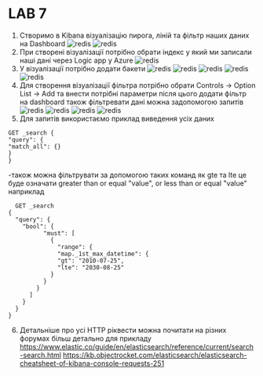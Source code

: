 # LAB 7

1. Створимо в Kibana візуалізацію пирога, ліній та фільтр наших даних на Dashboard
![redis](../screen/7_1.png)
![redis](../screen/7_1_1.png)
2. При створені візуалізації потрібно обрати індекс у який ми записали наші дані через Logic app у Azure
![redis](../screen/7_2.png)
3. У візуалізації потрібно додати бакети
![redis](../screen/7_3.png)
![redis](../screen/7_3_1.png)
![redis](../screen/7_3_2.png)
![redis](../screen/7_3_3.png)
![redis](../screen/7_3_4.png)
4. Для створення візуалізації фільтра потрібно обрати Controls -> Option List -> Add та внести потрібні параметри після цього додати фільтр на dashboard також фільтревати дані можна задопомогою запитів
![redis](../screen/7_4.png)
![redis](../screen/7_4_1.png)
![redis](../screen/7_4_2.png)
![redis](../screen/7_4_3.png)
5. Для запитів використаємо приклад виведення усіх даних 
```
GET _search {
"query": {
"match_all": {}
}
}
```
 -також можна фільтрувати за допомогою таких команд як gte та lte це буде означати greater than or equal "value", or less than or equal "value" наприклад
  ```
    GET _search
  {
    "query": {
      "bool": {
            "must": [
              {
                "range": {
                "map._1st_max_datetime": {
                "gt": "2010-07-25",
                "lte": "2030-08-25"
              }
            }
          }
        ]
      }
    }
  }   
  ```
  
6. Детальніше про усі HTTP ріквести можна почитати на різних форумах більш детально для прикладу
https://www.elastic.co/guide/en/elasticsearch/reference/current/search-search.html
https://kb.objectrocket.com/elasticsearch/elasticsearch-cheatsheet-of-kibana-console-requests-251
